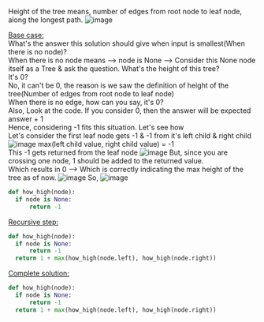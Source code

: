 Height of the tree means, number of edges from root node to leaf node, along the longest path.
![image](https://github.com/user-attachments/assets/fe579785-61cf-43f7-80b0-455f0f1d82e9)

<ins>Base case:</ins></br>
What's the answer this solution should give when input is smallest(When there is no node)?</br>
When there is no node means --> node is None --> Consider this None node itself as a Tree & ask the question. What's the height of this tree?</br>
It's 0?</br>
No, it can't be 0, the reason is we saw the definition of height of the tree(Number of edges from root node to leaf node)</br>
When there is no edge, how can you say, it's 0?</br>
Also, Look at the code. If you consider 0, then the answer will be expected answer + 1</br>
Hence, considering -1 fits this situation. Let's see how</br>
Let's consider the first leaf node gets -1 & -1 from it's left child & right child
![image](https://github.com/user-attachments/assets/aad1664d-fb21-41bf-8037-b7c228c39e39)
max(left child value, right child value) = -1</br>
This -1 gets returned from the leaf node
![image](https://github.com/user-attachments/assets/ffa219f7-896b-4416-9230-18acf98f6690)
But, since you are crossing one node, 1 should be added to the returned value.</BR>
Which results in 0 --> Which is correctly indicating the max height of the tree as of now.
![image](https://github.com/user-attachments/assets/5b14f1ae-6c61-43cd-802c-c86053c9da30)
So,
![image](https://github.com/user-attachments/assets/b683d0e7-6597-48d3-8622-df9b507de132)
```python
def how_high(node):
  if node is None:
      return -1
```
<ins>Recursive step:</ins></br>
```python
def how_high(node):
  if node is None:
      return -1
  return 1 + max(how_high(node.left), how_high(node.right))
```
<ins>Complete solution:</ins></br>
```python
def how_high(node):
  if node is None:
      return -1
  return 1 + max(how_high(node.left), how_high(node.right))
```
